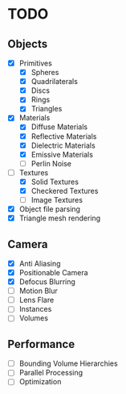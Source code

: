 # TODO

## Objects

- [x] Primitives
  + [x] Spheres
  + [x] Quadrilaterals
  + [x] Discs
  + [x] Rings
  + [x] Triangles
- [x] Materials
  + [x] Diffuse Materials
  + [x] Reflective Materials
  + [x] Dielectric Materials
  + [x] Emissive Materials
  + [ ] Perlin Noise
- [ ] Textures
  + [x] Solid Textures
  + [x] Checkered Textures
  + [ ] Image Textures
- [x] Object file parsing
- [x] Triangle mesh rendering

## Camera

- [x] Anti Aliasing
- [x] Positionable Camera
- [x] Defocus Blurring
- [ ] Motion Blur
- [ ] Lens Flare
- [ ] Instances
- [ ] Volumes

## Performance

- [ ] Bounding Volume Hierarchies
- [ ] Parallel Processing
- [ ] Optimization
